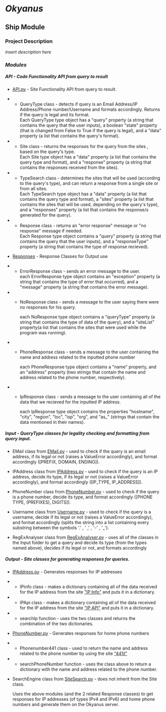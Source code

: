 # ___Okyanus___
## Ship Module

### Project Description

_insert description here_

### *Modules*

##### API - Code Functionality API from query to result

- [API.py](API/API.py) - Site Functionality API from query to result.
  

- - QueryType class - detects if query is an Email Address/IP Address/Phone number/Username and formats accordingly.
      Returns if the query is legal and its format.  
      Each QueryType type object has a "query" property (a string that contains the query that the user inputs), a
      boolean "state" property (that is changed from False to True if the query is legal), and a "data" property (a list
      that contains the query's format).


- - Site class - returns the responses for the query from the sites , based on the query's type.  
      Each Site type object has a "data" property (a list that contains the query type and format), and a "response"
      property (a string that contains the responses received from the sites).
    

- - TypeSearch class - determines the sites that will be used (according to the query's type), and can return a
      response from a single site or from all sites.  
      Each TypeSearch type object has a "data" property (a list that contains the query type and format), a "sites"
      property (a list that contains the sites that will be used, depending on the query's type), and a "responses"
      property (a list that contains the response/s generated for the query).
    

- - Response class - returns an "error response" message or "no response" message if needed.  
      Each Response type object contains a "query" property (a string that contains the query that the user inputs), and a "responseType" property (a string that contains the type of response recieved).


- [Responses](API/Responses.py) - Response Classes for Output use
  

- - ErrorResponse class - sends an error message to the user.  
      each ErrorResponse type object contains an "exception" property (a string that contains the type of error that occurred), and a "message" property (a string that contains the error message).


- - NoResponse class - sends a message to the user saying there were no responses for his query. 
      
      each NoResponse type object contains a "queryType" property (a string that contains the type of data of the query), and a "siteList" property(a list that contains the sites that were used while the
      program was running).
    

- - PhoneResponse class - sends a message to the user containing the name and address related to the inputted phone number 
      
      each PhoneResponse type object contains a "name" property, and an "address" property (two strings that contain the name and address related to the phone number, respectively).
    

- - IpResponse class - sends a message to the user containing all of the data that we recieved for the inputted IP address.
      
      each IpResponse type object contains the properties "hostname", "city", "region", "loc", "isp", "org", and "as_" (strings that contain the data mentioned in their names).
     

##### Input - QueryType classes for legality checking and formatting from query input.
- EMail class from [EMail.py](Input/EMail.py) - used to check if the query is an email address, if its legal or not (raises a ValueError accordingly), and format accordingly (\[PREFIX, DOMAIN, ENDING]).


- IPAddress class from [IPAddress.py](Input/IPAddress.py) - used to check if the query is an IP address, decide its type, if its legal or not (raises a ValueError accordingly), and format accordingly (\[IP_TYPE, IP_ADDRESS]).


- PhoneNumber class from [PhoneNumber.py](Input/PhoneNumber.py) - used to check if the query is a phone number, decide its type, and format accordingly (\[PHONE TYPE, (PREFIXES), DIGITS]).


- Username class from [Username.py](Input/Username.py) - used to check if the query is a username, decide if its legal or not (raises a ValueError accordingly), and format accordingly (splits the string into a list containing every substring between the symbols '.' , ' ,' , '-' , '_').


- RegExAnalyser class from [RegExAnalyser.py](Input/RegExAnalyzer.py) - uses all of the classes in the Input folder to get a query and decide its type (from the types named above), decides if its legal or not, and formats accordingly

##### Output - Site classes for generating responses for queries.
- [IPAddress.py](Output/IPAddress.py) - Generates responses for IP addresses
- - IPinfo class - makes a dictionary containing all of the data received for the IP address from the site ["IP Info"](https://ipinfo.io/) and puts it in a dictionary.
    
- - IPApi class - makes a dictionary containing all of the data received for the IP address from the site ["IP API"](https://ip-api.com/) and puts it in a dictionary.
    
- - searchIp function - uses the two classes and returns the combination of the two dictionaries.
    
    
- [PhoneNumber.py](Output/PhoneNumber.py) - Generates responses for home phone numbers
- - Phonenumber441 class - used to return the name and address related to the phone number by using the site ["441il"](https://441il.com/)
    
- - searchPhoneNumber function - uses the class above to return a dictionary with the name and address related to the phone number.
    

- SearchEngine class from [SiteSearch.py](Output/SiteSearch.py) - does not inherit from the Site class.

    Uses the above modules (and the 2 related Response classes) to get responses for IP addresses (of types IPv4 and IPv6) and home phone numbers and generate them on the Okyanus server.


